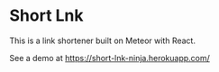 # Short Lnk

This is a link shortener built on Meteor with React.

See a demo at https://short-lnk-ninja.herokuapp.com/
